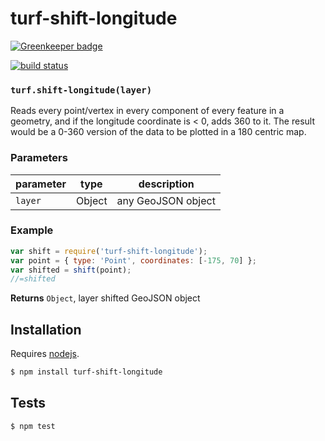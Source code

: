 # turf-shift-longitude

[![Greenkeeper badge](https://badges.greenkeeper.io/stepankuzmin/turf-shift-longitude.svg)](https://greenkeeper.io/)

[![build status](https://secure.travis-ci.org/stepankuzmin/turf-shift-longitude.png)](http://travis-ci.org/stepankuzmin/turf-shift-longitude)




### `turf.shift-longitude(layer)`

Reads every point/vertex in every component of every feature in a
geometry, and if the longitude coordinate is < 0, adds 360 to it. The
result would be a 0-360 version of the data to be plotted in a 180 centric map.

### Parameters

| parameter | type   | description        |
| --------- | ------ | ------------------ |
| `layer`   | Object | any GeoJSON object |


### Example

```js
var shift = require('turf-shift-longitude');
var point = { type: 'Point', coordinates: [-175, 70] };
var shifted = shift(point);
//=shifted
```


**Returns** `Object`, layer shifted GeoJSON object

## Installation

Requires [nodejs](http://nodejs.org/).

```sh
$ npm install turf-shift-longitude
```

## Tests

```sh
$ npm test
```



